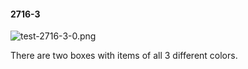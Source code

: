 #### 2716-3
![test-2716-3-0.png](https://github.com/lil-lab/nlvr/raw/master/nlvr/test/images/2/test-2716-3-0.png "test-2716-3-0.png")

There are two boxes with items of all 3 different colors.